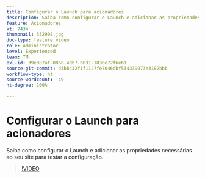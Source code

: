```yaml
---
title: Configurar o Launch para acionadores
description: Saiba como configurar o Launch e adicionar as propriedades necessárias ao seu site para testar a configuração.
feature: Acionadores
kt: 7434
thumbnail: 332908.jpg
doc-type: feature video
role: Administrator
level: Experienced
team: TM
exl-id: 39e087af-0868-4db7-b031-1830e72f6e61
source-git-commit: d3bb432f1f1127fe7046dbf534339973e3182bbb
workflow-type: ht
source-wordcount: '49'
ht-degree: 100%

---
```


# Configurar o Launch para acionadores

Saiba como configurar o Launch e adicionar as propriedades necessárias ao seu site para testar a configuração.

>[!VIDEO](https://video.tv.adobe.com/v/332908?quality=12)
